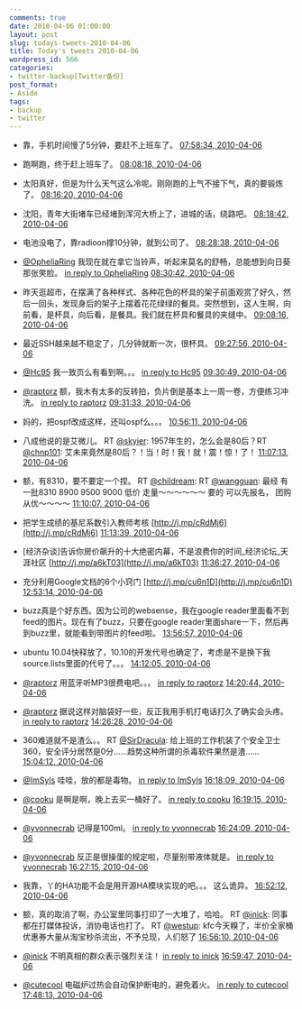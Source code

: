 ```yaml
---
comments: true
date: 2010-04-06 01:00:00
layout: post
slug: todays-tweets-2010-04-06
title: Today's tweets 2010-04-06
wordpress_id: 566
categories:
- twitter-backup[Twitter备份]
post_format:
- Aside
tags:
- backup
- twitter
---
```





  * 靠，手机时间慢了5分钟，要赶不上班车了。 [07:58:34, 2010-04-06](http://twitter.com/gfrog/statuses/11668218904)





  * 跑啊跑，终于赶上班车了。 [08:08:18, 2010-04-06](http://twitter.com/gfrog/statuses/11668687694)





  * 太阳真好，但是为什么天气这么冷呢。刚刚跑的上气不接下气，真的要锻炼了。 [08:16:20, 2010-04-06](http://twitter.com/gfrog/statuses/11669061209)





  * 沈阳，青年大街堵车已经堵到浑河大桥上了，进城的话，绕路吧。 [08:18:42, 2010-04-06](http://twitter.com/gfrog/statuses/11669171861)





  * 电池没电了，靠radioon撑10分钟，就到公司了。 [08:28:38, 2010-04-06](http://twitter.com/gfrog/statuses/11669640098)





  * [@OpheliaRing](http://twitter.com/OpheliaRing) 我现在就在拿它当铃声，听起来莫名的舒畅，总能想到向日葵那张笑脸。 [in reply to OpheliaRing](http://twitter.com/OpheliaRing/statuses/11669629331) [08:30:42, 2010-04-06](http://twitter.com/gfrog/statuses/11669741840)





  * 昨天逛超市，在摆满了各种样式、各种花色的杯具的架子前面观赏了好久，然后一回头，发现身后的架子上摆着花花绿绿的餐具。突然想到，这人生啊，向前看，是杯具，向后看，是餐具。我们就在杯具和餐具的夹缝中。 [09:08:16, 2010-04-06](http://twitter.com/gfrog/statuses/11671554071)





  * 最近SSH越来越不稳定了，几分钟就断一次，很杯具。 [09:27:56, 2010-04-06](http://twitter.com/gfrog/statuses/11672514549)





  * [@Hc95](http://twitter.com/Hc95) 我一致页么有看到啊。。。 [in reply to Hc95](http://twitter.com/Hc95/statuses/11625633422) [09:30:49, 2010-04-06](http://twitter.com/gfrog/statuses/11672656049)





  * [@raptorz](http://twitter.com/raptorz) 额，我木有太多的反转拍，负片倒是基本上一周一卷，方便练习冲洗。 [in reply to raptorz](http://twitter.com/raptorz/statuses/11630916690) [09:31:33, 2010-04-06](http://twitter.com/gfrog/statuses/11672692785)





  * 妈的，把ospf改成这样，还叫ospf么。。。 [10:56:11, 2010-04-06](http://twitter.com/gfrog/statuses/11676793784)





  * 八成他说的是艾微儿。 RT [@skyier](http://twitter.com/skyier): 1957年生的，怎么会是80后？RT [@chnp101](http://twitter.com/chnp101): 艾未来竟然是80后？！当！时！我！就！震！惊！了！ [11:07:13, 2010-04-06](http://twitter.com/gfrog/statuses/11677343073)





  * 额，有8310，要不要定一个捏。 RT [@childream](http://twitter.com/childream): RT [@wangguan](http://twitter.com/wangguan): 最经 有一批8310  8900   9500  9000  低价 走量～～～～～～ 要的   可以先报名， 团购从优～～～～ [11:10:07, 2010-04-06](http://twitter.com/gfrog/statuses/11677482187)





  * 把学生成绩的基尼系数引入教师考核 [http://j.mp/cRdMj6](http://j.mp/cRdMj6) [11:13:39, 2010-04-06](http://twitter.com/gfrog/statuses/11677651919)





  * [经济杂谈]告诉你房价飙升的十大绝密内幕，不是浪费你的时间_经济论坛_天涯社区 [http://j.mp/a6kT03](http://j.mp/a6kT03) [11:36:27, 2010-04-06](http://twitter.com/gfrog/statuses/11678779802)





  * 充分利用Google文档的6个小窍门 [http://j.mp/cu6n1D](http://j.mp/cu6n1D) [12:53:14, 2010-04-06](http://twitter.com/gfrog/statuses/11682107215)





  * buzz真是个好东西。因为公司的websense，我在google reader里面看不到feed的图片。现在有了buzz，只要在google reader里面share一下，然后再到buzz里，就能看到带图片的feed啦。 [13:56:57, 2010-04-06](http://twitter.com/gfrog/statuses/11684262050)





  * ubuntu 10.04快释放了，10.10的开发代号也确定了，考虑是不是换下我source.lists里面的代号了。。。 [14:12:05, 2010-04-06](http://twitter.com/gfrog/statuses/11684736025)





  * [@raptorz](http://twitter.com/raptorz) 用蓝牙听MP3很费电吧。。。 [in reply to raptorz](http://twitter.com/raptorz/statuses/11684923971) [14:20:44, 2010-04-06](http://twitter.com/gfrog/statuses/11684994681)





  * [@raptorz](http://twitter.com/raptorz) 据说这样对脑袋好一些，反正我用手机打电话打久了确实会头疼。 [in reply to raptorz](http://twitter.com/raptorz/statuses/11685105405) [14:26:28, 2010-04-06](http://twitter.com/gfrog/statuses/11685161630)





  * 360难道就不是渣么。。 RT [@SirDracula](http://twitter.com/SirDracula): 给上班的工作机装了个安全卫士360，安全评分居然是0分……趋势这种所谓的杀毒软件果然是渣…… [15:04:12, 2010-04-06](http://twitter.com/gfrog/statuses/11686211102)





  * [@ImSyls](http://twitter.com/ImSyls) 哇哇，放的都是毒物。 [in reply to ImSyls](http://twitter.com/ImSyls/statuses/11688054218) [16:18:09, 2010-04-06](http://twitter.com/gfrog/statuses/11688137280)





  * [@cooku](http://twitter.com/cooku) 是啊是啊，晚上去买一桶好了。 [in reply to cooku](http://twitter.com/cooku/statuses/11687747750) [16:19:15, 2010-04-06](http://twitter.com/gfrog/statuses/11688165137)





  * [@yvonnecrab](http://twitter.com/yvonnecrab) 记得是100ml。 [in reply to yvonnecrab](http://twitter.com/yvonnecrab/statuses/11688174480) [16:24:09, 2010-04-06](http://twitter.com/gfrog/statuses/11688288028)





  * [@yvonnecrab](http://twitter.com/yvonnecrab) 反正是很操蛋的规定啦，尽量别带液体就是。 [in reply to yvonnecrab](http://twitter.com/yvonnecrab/statuses/11688301158) [16:27:15, 2010-04-06](http://twitter.com/gfrog/statuses/11688363652)





  * 我靠，丫的HA功能不会是用开源HA模块实现的吧。。。 这么诡异。 [16:52:12, 2010-04-06](http://twitter.com/gfrog/statuses/11688992834)





  * 额，真的取消了啊，办公室里同事打印了一大堆了，哈哈。 RT [@inick](http://twitter.com/inick): 同事都在打媒体投诉，消协电话也打了。 RT [@westup](http://twitter.com/westup): kfc今天糗了，半价全家桶优惠券大量从淘宝秒杀流出，不予兑现，人们怒了 [16:56:10, 2010-04-06](http://twitter.com/gfrog/statuses/11689090214)





  * [@inick](http://twitter.com/inick) 不明真相的群众表示强烈关注！ [in reply to inick](http://twitter.com/inick/statuses/11689133646) [16:59:47, 2010-04-06](http://twitter.com/gfrog/statuses/11689179388)





  * [@cutecool](http://twitter.com/cutecool) 电磁炉过热会自动保护断电的，避免着火。 [in reply to cutecool](http://twitter.com/cutecool/statuses/11689458978) [17:48:13, 2010-04-06](http://twitter.com/gfrog/statuses/11690444135)





